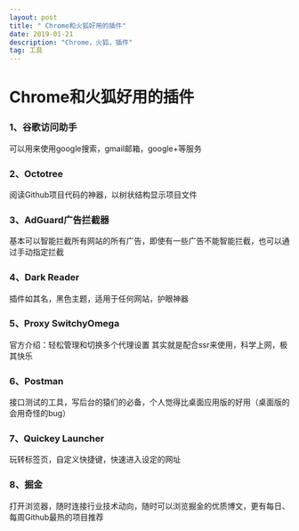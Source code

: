 ```yaml
---
layout: post
title: " Chrome和火狐好用的插件"
date: 2019-01-21
description: "Chrome，火狐，插件"
tag: 工具
---
```


# Chrome和火狐好用的插件



### 1、谷歌访问助手

可以用来使用google搜索，gmail邮箱，google+等服务
### 2、Octotree
阅读Github项目代码的神器，以树状结构显示项目文件
### 3、AdGuard广告拦截器
基本可以智能拦截所有网站的所有广告，即使有一些广告不能智能拦截，也可以通过手动指定拦截
### 4、Dark Reader
插件如其名，黑色主题，适用于任何网站，护眼神器
### 5、Proxy SwitchyOmega
官方介绍：轻松管理和切换多个代理设置
其实就是配合ssr来使用，科学上网，极其快乐
### 6、Postman
接口测试的工具，写后台的猿们的必备，个人觉得比桌面应用版的好用（桌面版的会用奇怪的bug）
### 7、Quickey Launcher
玩转标签页，自定义快捷键，快速进入设定的网址
### 8、掘金
打开浏览器，随时连接行业技术动向，随时可以浏览掘金的优质博文，更有每日、每周Github最热的项目推荐
